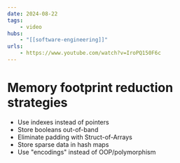 ```yaml
---
date: 2024-08-22
tags:
    - video
hubs:
    - "[[software-engineering]]"
urls:
    - https://www.youtube.com/watch?v=IroPQ150F6c
---
```


# Memory footprint reduction strategies

* Use indexes instead of pointers
* Store booleans out-of-band
* Eliminate padding with Struct-of-Arrays
* Store sparse data in hash maps
* Use "encodings" instead of OOP/polymorphism

